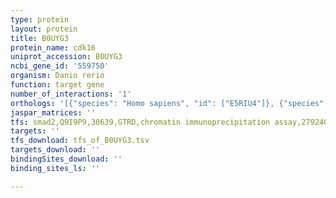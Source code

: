 ```yaml
---
type: protein
layout: protein
title: B0UYG3
protein_name: cdk16
uniprot_accession: B0UYG3
ncbi_gene_id: '559750'
organism: Danio rerio
function: target gene
number_of_interactions: '1'
orthologs: '[{"species": "Homo sapiens", "id": ["E5RIU4"]}, {"species": "Mus musculus", "id": ["<a href=\"/protein/q04735\">Q04735</a>"]}, {"species": "Rattus norvegicus", "id": ["<a href=\"/protein/q68g39\">Q68G39</a>"]}, {"species": "Caenorhabditis elegans", "id": ["<a href=\"/protein/q8i7m8\">Q8I7M8</a>"]}]'
jaspar_matrices: ''
tfs: smad2,Q9I9P9,30639,GTRD,chromatin immunoprecipitation assay,27924024%5Buid%5D,No
targets: ''
tfs_download: tfs_of_B0UYG3.tsv
targets_download: ''
bindingSites_download: ''
binding_sites_ls: ''

---
```

